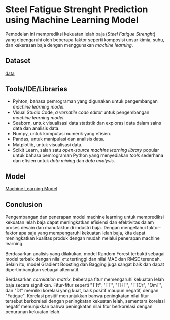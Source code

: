 
# Steel Fatigue Strenght Prediction using Machine Learning Model

Pemodelan ini memprediksi kekuatan lelah baja (*Steel Fatigue Strenght*) yang dipengaruhi oleh beberapa faktor seperti komposisi unsur kimia, suhu, dan kekerasan baja dengan menggunakan *machine learning*.


## Dataset

[data](https://github.com/alhadidmhmd/Steel_Fatigue_Prediction/blob/main/data.csv)
## Tools/IDE/Libraries

- Pyhton, bahasa pemrograman yang digunakan untuk pengembangan *machine learning model*.
- Visual Studio Code, *a versatile code editor* untuk pengembangan *machine learning model*.
- Seaborn, untuk visualisasi data statistik dan explorasi data dalam sains data dan analisis data.
- Numpy, untuk komputasi numerik yang efisien.
- Pandas, untuk manipulasi dan analisis data.
- Matplotlib, untuk visualisasi data.
- Scikit Learn, salah satu *open-source machine learning library* popular untuk bahasa pemrograman Python yang menyediakan *tools* sederhana dan efisien untuk *data mining* dan *data analysis*.
## Model

[Machine Learning Model](https://github.com/alhadidmhmd/Steel_Fatigue_Prediction/blob/main/Model.ipynb)
## Conclusion

Pengembangan dan penerapan model machine learning untuk memprediksi kekuatan lelah baja dapat meningkatkan efisiensi dan efektivitas dalam proses desain dan manufaktur di industri baja. Dengan mengetahui faktor-faktor apa saja yang mempengaruhi kekuatan lelah baja, kita dapat meningkatkan kualitas produk dengan mudah melalui penerapan machine learning.

Berdasarkan analisis yang dilakukan, model Random Forest terbukti sebagai model terbaik dengan nilai `R^2` tertinggi dan nilai MAE dan RMSE terendah. Selain itu, model Gradient Boosting dan Bagging juga sangat baik dan dapat dipertimbangkan sebagai alternatif.

Berdasarkan *correlation matrix*, beberapa fitur memengaruhi kekuatan lelah baja secara signifikan. Fitur-fitur seperti "TTt", "TT", "THT", "TTCr", "QmT", dan "Dt" memiliki korelasi yang kuat, baik positif maupun negatif, dengan "Fatigue". Korelasi positif menunjukkan bahwa peningkatan nilai fitur tersebut berkorelasi dengan peningkatan kekuatan lelah, sementara korelasi negatif menunjukkan bahwa peningkatan nilai fitur berkorelasi dengan penurunan kekuatan lelah.

